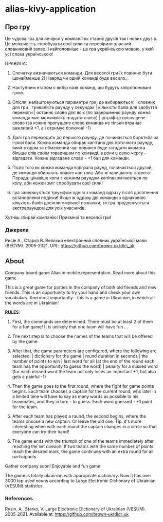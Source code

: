 # alias-kivy-application

## Про гру

Це чудова гра для вечірок у компанії як старих друзів так і нових друзів.
Це можливість спробувати свої сили та перевірити власний словниковий запас.
І найголовніше - це гра українською мовою, у якій усі слова українською!

ПРАВИЛА:

1. Спочатку визначаються команди. Для веселої гри їх повинно бути щонайменше 2! Навряд чи одній команді буде весело...

2. Наступним етапом є вибір назв команд, що будуть запропоновані грою.

3. Опісля, налаштовуються параметри гри, де вибираються:
| словник для гри
| тривалість раунду у секундах
| кількість балів для здобуття перемоги
| останнє слово для всіх (по завершенню раунду кожна команда має можливість вгадати слово)
| штраф за пропущене слово (за кожне пропущене слово команда не тільки втрачає важливий +1, а і отримує болючий -1)

4. Далі гра переходить до першого раунду, де починається боротьба за ігрові бали. Кожна команда обирає капітана для поточного раунду, який згодом за обмежений час повинен буде загадати якомога більше слів своїм товаришам по команді, а вони в свою чергу - відгадати. Кожне відгадане слово - +1 бал для команди.

5. Після того як кожна команда відіграла раунд, починається другий, де команди обирають нового капітана. Або ж залишають старого. Порада: цікавіше коли з кожним раундом капітан змінюється по колу, аби кожен зміг спробувати свої сили!

6. Гра завершується тріумфом однієї з команд одразу після досягнення встановленої поділки! Якщо ж одразу дві команди з однаковою кількість балів досягли омріяної позначки, то гра продовжується екстрараундом для усіх учасників.

Хутчіш збирай компанію! Приємної та веселої гри!

### Джерела

Рисін А., Старко В. Великий електронний словник української мови (ВЕСУМ). 2005-2021. URL: https://github.com/brown-uk/dict_uk

## About

Company board game Alias in mobile representation. Read more about this [game](https://en.wikipedia.org/wiki/Alias_(board_game)).

This is a great game for parties in the company of both old friends and new friends.
This is an opportunity to try your hand and check your own vocabulary.
And most importantly - this is a game in Ukrainian, in which all the words are in Ukrainian!

**RULES**:

1. First, the commands are determined. There must be at least 2 of them for a fun game! It is unlikely that one team will have fun ...

2. The next step is to choose the names of the teams that will be offered by the game.

3. After that, the game parameters are configured, where the following are selected:
| dictionary for the game
| round duration in seconds
| the number of points to win
| last word for all (at the end of the round each team has the opportunity to guess the word)
| penalty for a missed word (for each missed word the team not only loses an important +1, but also gets a painful -1)

4. Then the game goes to the first round, where the fight for game points begins. Each team chooses a captain for the current round, who later in a limited time will have to say as many words as possible to his teammates, and they in turn - to guess. Each word guessed - +1 point for the team.

5. After each team has played a round, the second begins, where the teams choose a new captain. Or leave the old one. Tip: it's more interesting when with each round the captain changes in a circle so that everyone can try their hand!

6. The game ends with the triumph of one of the teams immediately after reaching the set division! If two teams with the same number of points reach the desired mark, the game continues with an extra round for all participants.

Gather company soon! Enjoyable and fun game!

The game is totally ukrainian with appropriate dictionary. Now it has over 3000 top used nouns according to Large Electronic Dictionary of Ukrainian (VESUM) statistics.

### References

Rysin, A., Starko, V. Large Electronic Dictionary of Ukrainian (VESUM). 2005-2021. Available at: https://github.com/brown-uk/dict_uk
